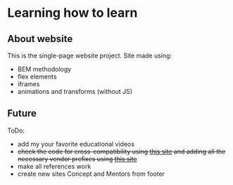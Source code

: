 Learning how to learn
=====================

About website
-------------
This is the single-page website project. 
Site made using: 
* BEM methodology 
* flex elements 
* iframes 
* animations and transforms (without JS) 

Future
------
ToDo: 
* add my your favorite educational videos 
* ~~check the code for cross-compatibility using [this site](https://caniuse.com/) and adding all the necessary vendor prefixes using [this site](https://autoprefixer.github.io/ru/)~~ 
* make all references work
* create new sites Concept and Mentors from footer 
